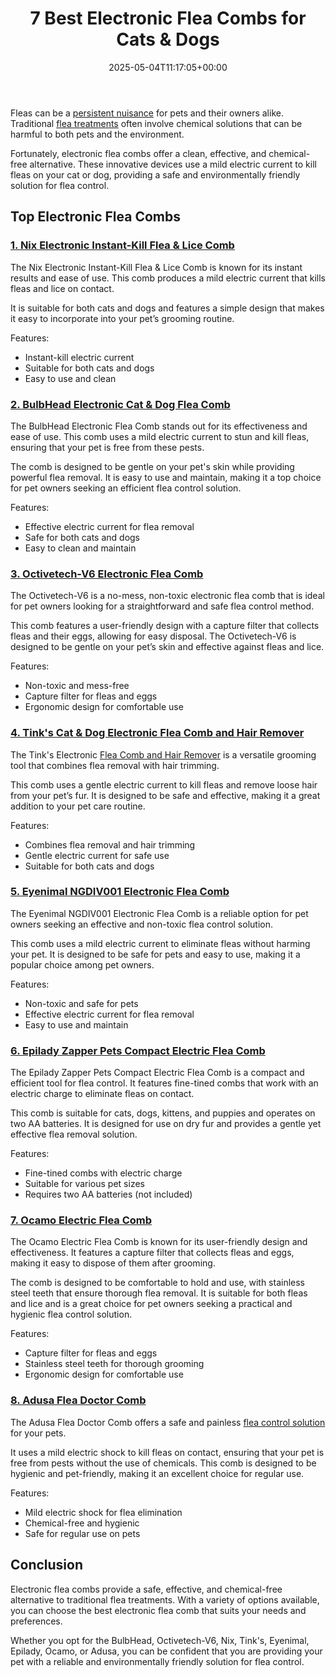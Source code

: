 ﻿---
layout: post
title: 7 Best Electronic Flea Combs for Cats &amp; Dogs
date: '2025-05-04T11:17:05+00:00'
categories:
- Fleas
- Product Reviews
tags: []
slug: /best-electronic-flea-comb/
lastmod: 2025-05-07T12:21:23+03:00
---

Fleas can be a
[persistent nuisance](https://pestpolicy.com/where-do-fleas-come-from/)
for pets and their owners alike. Traditional
[flea treatments](https://pestpolicy.com/best-flea-treatment-for-cats/)
often involve chemical solutions that can be harmful to both pets and the environment.

Fortunately, electronic flea combs offer a clean, effective, and chemical-free alternative. These innovative devices use a mild electric current to kill fleas on your cat or dog, providing a safe and environmentally friendly solution for flea control.
## Top Electronic Flea Combs
### [1. Nix Electronic Instant-Kill Flea & Lice Comb](https://www.amazon.com/dp/B00MWQ7FGM/?tag=p-policy-20)
The Nix Electronic Instant-Kill Flea & Lice Comb is known for its instant results and ease of use. This comb produces a mild electric current that kills fleas and lice on contact.

It is suitable for both cats and dogs and features a simple design that makes it easy to incorporate into your pet’s grooming routine.

Features:
- Instant-kill electric current
- Suitable for both cats and dogs
- Easy to use and clean
### [2. BulbHead Electronic Cat & Dog Flea Comb](https://www.amazon.com/dp/B07JC81HMW/?tag=p-policy-20)
The BulbHead Electronic Flea Comb stands out for its effectiveness and ease of use. This comb uses a mild electric current to stun and kill fleas, ensuring that your pet is free from these pests.

The comb is designed to be gentle on your pet's skin while providing powerful flea removal. It is easy to use and maintain, making it a top choice for pet owners seeking an efficient flea control solution.

Features:
- Effective electric current for flea removal
- Safe for both cats and dogs
- Easy to clean and maintain
### [3. Octivetech-V6 Electronic Flea Comb](https://www.amazon.com/dp/B07JC81HMW/?tag=p-policy-20)
The Octivetech-V6 is a no-mess, non-toxic electronic flea comb that is ideal for pet owners looking for a straightforward and safe flea control method.

This comb features a user-friendly design with a capture filter that collects fleas and their eggs, allowing for easy disposal. The Octivetech-V6 is designed to be gentle on your pet’s skin and effective against fleas and lice.

Features:
- Non-toxic and mess-free
- Capture filter for fleas and eggs
- Ergonomic design for comfortable use
### [4. Tink's Cat & Dog Electronic Flea Comb and Hair Remover](https://www.amazon.com/dp/B083FGCTXS/?tag=p-policy-20)
The Tink's Electronic
[Flea Comb and Hair Remover](https://pestpolicy.com/best-flea-combs-for-dogs/)
is a versatile grooming tool that combines flea removal with hair trimming.

This comb uses a gentle electric current to kill fleas and remove loose hair from your pet’s fur. It is designed to be safe and effective, making it a great addition to your pet care routine.

Features:
- Combines flea removal and hair trimming
- Gentle electric current for safe use
- Suitable for both cats and dogs
### [5. Eyenimal NGDIV001 Electronic Flea Comb](https://www.amazon.com/dp/B00YYFXXJC/?tag=p-policy-20)
The Eyenimal NGDIV001 Electronic Flea Comb is a reliable option for pet owners seeking an effective and non-toxic flea control solution.

This comb uses a mild electric current to eliminate fleas without harming your pet. It is designed to be safe for pets and easy to use, making it a popular choice among pet owners.

Features:
- Non-toxic and safe for pets
- Effective electric current for flea removal
- Easy to use and maintain
### [6. Epilady Zapper Pets Compact Electric Flea Comb](https://www.amazon.com/dp/B00YYFXXJC/?tag=p-policy-20)
The Epilady Zapper Pets Compact Electric Flea Comb is a compact and efficient tool for flea control. It features fine-tined combs that work with an electric charge to eliminate fleas on contact.

This comb is suitable for cats, dogs, kittens, and puppies and operates on two AA batteries. It is designed for use on dry fur and provides a gentle yet effective flea removal solution.

Features:
- Fine-tined combs with electric charge
- Suitable for various pet sizes
- Requires two AA batteries (not included)
### [7. Ocamo Electric Flea Comb](https://www.amazon.com/dp/B00YYFXXJC/?tag=p-policy-20)
The Ocamo Electric Flea Comb is known for its user-friendly design and effectiveness. It features a capture filter that collects fleas and eggs, making it easy to dispose of them after grooming.

The comb is designed to be comfortable to hold and use, with stainless steel teeth that ensure thorough flea removal. It is suitable for both fleas and lice and is a great choice for pet owners seeking a practical and hygienic flea control solution.

Features:
- Capture filter for fleas and eggs
- Stainless steel teeth for thorough grooming
- Ergonomic design for comfortable use
### [8. Adusa Flea Doctor Comb](https://www.amazon.com/dp/B00YYFXXJC/?tag=p-policy-20)
The Adusa Flea Doctor Comb offers a safe and painless
[flea control solution](https://pestpolicy.com/where-do-fleas-come-from/)
for your pets.

It uses a mild electric shock to kill fleas on contact, ensuring that your pet is free from pests without the use of chemicals. This comb is designed to be hygienic and pet-friendly, making it an excellent choice for regular use.

Features:
- Mild electric shock for flea elimination
- Chemical-free and hygienic
- Safe for regular use on pets
## Conclusion
Electronic flea combs provide a safe, effective, and chemical-free alternative to traditional flea treatments. With a variety of options available, you can choose the best electronic flea comb that suits your needs and preferences.

Whether you opt for the BulbHead, Octivetech-V6, Nix, Tink's, Eyenimal, Epilady, Ocamo, or Adusa, you can be confident that you are providing your pet with a reliable and environmentally friendly solution for flea control.
